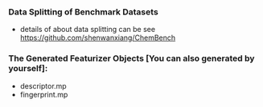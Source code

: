 ### Data Splitting of Benchmark Datasets

 * details of about data splitting can be see https://github.com/shenwanxiang/ChemBench
 
 
### The Generated Featurizer Objects [You can also generated by yourself]:
 * descriptor.mp
 * fingerprint.mp